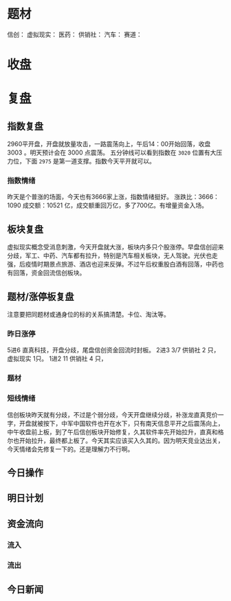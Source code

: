 # 题材
信创：
虚拟现实：
医药：
供销社：
汽车：
赛道：

# 收盘


# 复盘
## 指数复盘
2960平开盘，开盘就放量攻击，一路震荡向上，午后14：00开始回落，收盘 3003 。明天预计会在 3000 点震荡。
五分钟线可以看到指数在 `3020` 位置有大压力位，下面 `2975` 是第一道支撑。指数今天平开就可以。
### 指数情绪
昨天是个普涨的场面，今天也有3666家上涨，指数情绪挺好。
涨跌比：3666：1090
成交额：10521 亿，成交额重回万亿，多了700亿。有增量资金入场。
## 板块复盘
虚拟现实概念受消息刺激，今天开盘就大涨，板块内多只个股涨停。早盘信创迎来分歧，军工、中药、汽车都有拉升，特别是汽车相关板块，无人驾驶。光伏也走强，后疫情时期景点旅游、酒店也迎来反弹。不过午后权重股白酒有回落，中药也有回落，资金回流信创板块。
## 题材/涨停板复盘
注意要把同题材或通身位的标的关系搞清楚。卡位、淘汰等。
### 昨日涨停
5进6 直真科技，开盘分歧，尾盘信创资金回流时封板。
2进3  3/7  供销社 2 只，虚拟现实 1只。
1进2  11  供销社 4 只，
### 题材

### 短线情绪
信创板块昨天就有分歧，不过是个弱分歧，今天开盘继续分歧，补涨龙直真竞价一字，开盘就被按下，中军中国软件也开在水下，只有南天信息平开之后震荡向上，中午收盘前上板，到了午后信创板块开始修复，久其软件率先开始拉升，直真和格尔也开始拉升，最终都上板了。今天其实应该买入久其的。因为明天竞业达出关，今天情绪会先修复一下的。还是理解力不行啊。

## 今日操作


## 明日计划


## 资金流向
### 流入

### 流出

## 今日新闻


